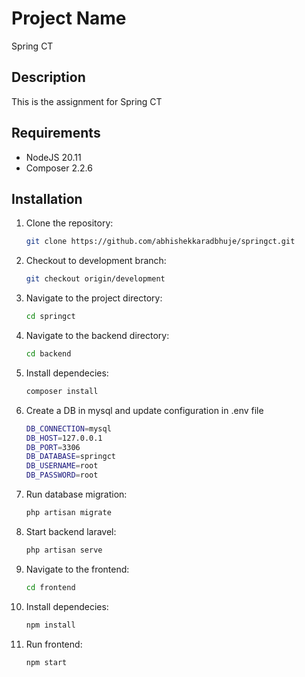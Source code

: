 # Project Name
Spring CT

## Description
This is the assignment for Spring CT

## Requirements

- NodeJS 20.11
- Composer 2.2.6

## Installation

1. Clone the repository:
    ```bash
    git clone https://github.com/abhishekkaradbhuje/springct.git
    ```
2. Checkout to development branch:
    ```bash
    git checkout origin/development
    ```

3. Navigate to the project directory:
    ```bash
    cd springct
    ```
4. Navigate to the backend directory:
    ```bash
    cd backend
    ```
5. Install dependecies:
    ```bash
    composer install
    ```
6. Create a DB in mysql and update configuration in .env file
     ```bash
    DB_CONNECTION=mysql
    DB_HOST=127.0.0.1
    DB_PORT=3306
    DB_DATABASE=springct
    DB_USERNAME=root
    DB_PASSWORD=root
    ```
7. Run database migration:
    ```bash
    php artisan migrate
    ```
8. Start backend laravel:
    ```bash
    php artisan serve
    ```
9. Navigate to the frontend:
    ```bash
    cd frontend
    ```
10. Install dependecies:
    ```bash
    npm install
    ```
11. Run frontend:
    ```bash
    npm start
    ```
